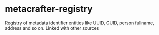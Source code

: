 # metacrafter-registry
Registry of metadata identifier entities like UUID, GUID, person fullname, address and so on. Linked with other sources
